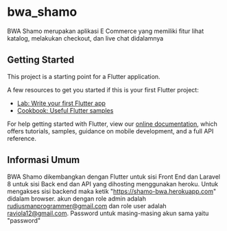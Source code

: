 # bwa_shamo

BWA Shamo merupakan aplikasi E Commerce yang memiliki fitur lihat katalog, melakukan checkout, dan live chat didalamnya

## Getting Started

This project is a starting point for a Flutter application.

A few resources to get you started if this is your first Flutter project:

- [Lab: Write your first Flutter app](https://flutter.dev/docs/get-started/codelab)
- [Cookbook: Useful Flutter samples](https://flutter.dev/docs/cookbook)

For help getting started with Flutter, view our
[online documentation](https://flutter.dev/docs), which offers tutorials,
samples, guidance on mobile development, and a full API reference.

## Informasi Umum
BWA Shamo dikembangkan dengan Flutter untuk sisi Front End dan Laravel 8 untuk sisi Back end dan API yang dihosting menggunakan heroku.
Untuk mengakses sisi backend maka ketik "https://shamo-bwa.herokuapp.com" didalam browser. akun dengan role admin adalah rudiusmanprogrammer@gmail.com dan role user adalah raviola12@gmail.com. Password untuk masing-masing akun sama yaitu "password"


